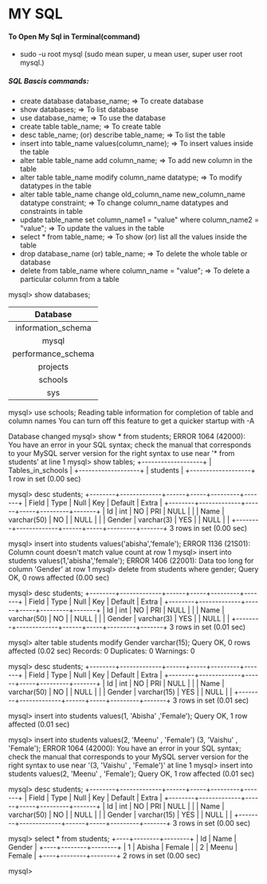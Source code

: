 # MY SQL

#### To Open My Sql in Terminal(command)
  * sudo -u root mysql 
  (sudo mean super, u mean user, super user root mysql.)

##### SQL Bascis commands:
* create database database_name; => To create database
* show databases; => To list database
* use database_name; => To use the database
* create table table_name; => To create table
* desc table_name; (or) describe table_name; => To list the table 
* insert into table_name values(column_name); => To insert values inside the table
* alter table table_name add column_name; => To add new column in the table
* alter table table_name modify column_name datatype; => To modify datatypes in the table
* alter table table_name change old_column_name new_column_name datatype constraint; => To change column_name datatypes and constraints in table
* update table_name set column_name1 = "value" where column_name2 = "value"; => To update the values in the table
* select * from table_name; => To show (or) list all the values inside the table
* drop database_name (or) table_name; => To delete the whole table or database
* delete from table_name where column_name = "value"; => To delete a particular column from a table

mysql> show databases;

| Database           |
|:------------------:|
| information_schema |
| mysql              |
| performance_schema |
| projects           |
| schools            |
| sys                |

mysql> use schools;
Reading table information for completion of table and column names
You can turn off this feature to get a quicker startup with -A

Database changed
mysql> show * from students;
ERROR 1064 (42000): You have an error in your SQL syntax; check the manual that corresponds to your MySQL server version for the right syntax to use near '* from students' at line 1
mysql> show tables;
+-------------------+
| Tables_in_schools |
+-------------------+
| students          |
+-------------------+
1 row in set (0.00 sec)

mysql> desc students;
+--------+-------------+------+-----+---------+-------+
| Field  | Type        | Null | Key | Default | Extra |
+--------+-------------+------+-----+---------+-------+
| Id     | int         | NO   | PRI | NULL    |       |
| Name   | varchar(50) | NO   |     | NULL    |       |
| Gender | varchar(3)  | YES  |     | NULL    |       |
+--------+-------------+------+-----+---------+-------+
3 rows in set (0.00 sec)

mysql> insert into students values('abisha','female');
ERROR 1136 (21S01): Column count doesn't match value count at row 1
mysql> insert into students values(1,'abisha','female');
ERROR 1406 (22001): Data too long for column 'Gender' at row 1
mysql> delete from students where gender;
Query OK, 0 rows affected (0.00 sec)

mysql> desc students;
+--------+-------------+------+-----+---------+-------+
| Field  | Type        | Null | Key | Default | Extra |
+--------+-------------+------+-----+---------+-------+
| Id     | int         | NO   | PRI | NULL    |       |
| Name   | varchar(50) | NO   |     | NULL    |       |
| Gender | varchar(3)  | YES  |     | NULL    |       |
+--------+-------------+------+-----+---------+-------+
3 rows in set (0.01 sec)

mysql> alter table students modify Gender varchar(15);
Query OK, 0 rows affected (0.02 sec)
Records: 0  Duplicates: 0  Warnings: 0

mysql> desc students;
+--------+-------------+------+-----+---------+-------+
| Field  | Type        | Null | Key | Default | Extra |
+--------+-------------+------+-----+---------+-------+
| Id     | int         | NO   | PRI | NULL    |       |
| Name   | varchar(50) | NO   |     | NULL    |       |
| Gender | varchar(15) | YES  |     | NULL    |       |
+--------+-------------+------+-----+---------+-------+
3 rows in set (0.01 sec)

mysql> insert into students values(1, 'Abisha' ,'Female');
Query OK, 1 row affected (0.01 sec)

mysql> insert into students values(2, 'Meenu' , 'Female') (3, 'Vaishu' , 'Female');
ERROR 1064 (42000): You have an error in your SQL syntax; check the manual that corresponds to your MySQL server version for the right syntax to use near '(3, 'Vaishu' , 'Female')' at line 1
mysql> insert into students values(2, 'Meenu' , 'Female');
Query OK, 1 row affected (0.01 sec)

mysql> desc students;
+--------+-------------+------+-----+---------+-------+
| Field  | Type        | Null | Key | Default | Extra |
+--------+-------------+------+-----+---------+-------+
| Id     | int         | NO   | PRI | NULL    |       |
| Name   | varchar(50) | NO   |     | NULL    |       |
| Gender | varchar(15) | YES  |     | NULL    |       |
+--------+-------------+------+-----+---------+-------+
3 rows in set (0.00 sec)

mysql> select * from students;
+----+--------+--------+
| Id | Name   | Gender |
+----+--------+--------+
|  1 | Abisha | Female |
|  2 | Meenu  | Female |
+----+--------+--------+
2 rows in set (0.00 sec)

mysql> 
